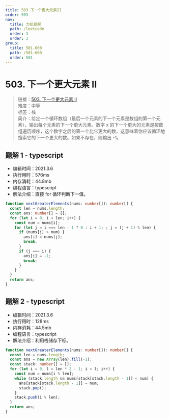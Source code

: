 ```yaml
---
title: 503.下一个更大元素II
order: 503
nav:
  title: 力扣题解
  path: /leetcode
  order: 3
  order: 3
group:
  title: 501-600
  path: /501-600
  order: 501
---
```


# 503. 下一个更大元素 II

> 链接：[503. 下一个更大元素 II](https://leetcode-cn.com/problems/next-greater-element-ii/)  
> 难度：中等  
> 标签：栈  
> 简介：给定一个循环数组（最后一个元素的下一个元素是数组的第一个元素），输出每个元素的下一个更大元素。数字 x 的下一个更大的元素是按数组遍历顺序，这个数字之后的第一个比它更大的数，这意味着你应该循环地搜索它的下一个更大的数。如果不存在，则输出 -1。

## 题解 1 - typescript

- 编辑时间：2021.3.6
- 执行用时：576ms
- 内存消耗：44.8mb
- 编程语言：typescript
- 解法介绍：直接 for 循环判断下一值。

```typescript
function nextGreaterElements(nums: number[]): number[] {
  const len = nums.length;
  const ans: number[] = [];
  for (let i = 0; i < len; i++) {
    const num = nums[i];
    for (let j = i === len - 1 ? 0 : i + 1; ; j = (j + 1) % len) {
      if (nums[j] > num) {
        ans[i] = nums[j];
        break;
      }
      if (j === i) {
        ans[i] = -1;
        break;
      }
    }
  }
  return ans;
}
```

## 题解 2 - typescript

- 编辑时间：2021.3.6
- 执行用时：128ms
- 内存消耗：44.5mb
- 编程语言：typescript
- 解法介绍：利用栈储存下标。

```typescript
function nextGreaterElements(nums: number[]): number[] {
  const len = nums.length;
  const ans = new Array(len).fill(-1);
  const stack: number[] = [];
  for (let i = 0, l = len * 2 - 1; i < l; i++) {
    const num = nums[i % len];
    while (stack.length && nums[stack[stack.length - 1]] < num) {
      ans[stack[stack.length - 1]] = num;
      stack.pop();
    }
    stack.push(i % len);
  }
  return ans;
}
```
